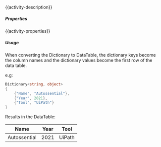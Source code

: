 {{activity-description}}

<div class="data-table-sprite dictionary-to-datatable"></div>

##### Properties

{{activity-properties}}

##### Usage

When converting the Dictionary to DataTable, the dictionary keys become the column names and the dictionary values become the first row of the data table.

e.g:

```C#
Dictionary<string, object>
{
    {"Name", "Autossential"},
    {"Year", 2021},
    {"Tool", "UiPath"}
}
```

Results in the DataTable:

|     Name     | Year |  Tool  |
| ------------ | ---- | ------ |
| Autossential | 2021 | UiPath |